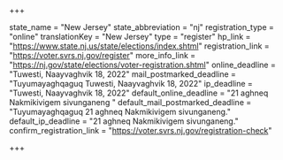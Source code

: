 +++

state_name = "New Jersey"
state_abbreviation = "nj"
registration_type = "online"
translationKey = "New Jersey"
type = "register"
hp_link = "https://www.state.nj.us/state/elections/index.shtml"
registration_link = "https://voter.svrs.nj.gov/register"
more_info_link = "https://nj.gov/state/elections/voter-registration.shtml"
online_deadline = "Tuwesti, Naayvaghvik 18, 2022"
mail_postmarked_deadline = "Tuyumayaghqaguq Tuwesti, Naayvaghvik 18, 2022"
ip_deadline = "Tuwesti, Naayvaghvik 18, 2022"
default_online_deadline = "21 aghneq Nakmikivigem sivunganeng "
default_mail_postmarked_deadline = "Tuyumayaghqaguq 21 aghneq Nakmikivigem sivunganeng."
default_ip_deadline = "21 aghneq Nakmikivigem sivunganeng."
confirm_registration_link = "https://voter.svrs.nj.gov/registration-check"

+++